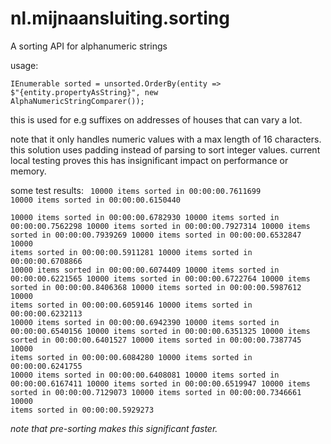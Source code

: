 # nl.mijnaansluiting.sorting

A sorting API for alphanumeric strings

usage:

<code>IEnumerable<Entity> sorted = unsorted.OrderBy(entity => $"{entity.propertyAsString}", new AlphaNumericStringComparer());</code>
  
this is used for e.g suffixes on addresses of houses that can vary a lot.
  
note that it only handles numeric values with a max length of 16 characters.
this solution uses padding instead of parsing to sort integer values. current local testing proves this has insignificant impact on  performance or memory.
  
 some test results:
<code>
10000 items sorted in 00:00:00.7611699 
10000 items sorted in 00:00:00.6150440  
10000 items sorted in 00:00:00.6782930
10000 items sorted in 00:00:00.7562298
10000 items sorted in 00:00:00.7927314
10000 items sorted in 00:00:00.7939269
10000 items sorted in 00:00:00.6532847
10000 items sorted in 00:00:00.5911281
10000 items sorted in 00:00:00.6708866
10000 items sorted in 00:00:00.6074409
10000 items sorted in 00:00:00.6221565
10000 items sorted in 00:00:00.6722764
10000 items sorted in 00:00:00.8406368
10000 items sorted in 00:00:00.5987612
10000 items sorted in 00:00:00.6059146
10000 items sorted in 00:00:00.6232113
10000 items sorted in 00:00:00.6942390
10000 items sorted in 00:00:00.6540156
10000 items sorted in 00:00:00.6351325
10000 items sorted in 00:00:00.6401527
10000 items sorted in 00:00:00.7387745
10000 items sorted in 00:00:00.6084280
10000 items sorted in 00:00:00.6241755
10000 items sorted in 00:00:00.6408081
10000 items sorted in 00:00:00.6167411
10000 items sorted in 00:00:00.6519947
10000 items sorted in 00:00:00.7129073
10000 items sorted in 00:00:00.7346661
10000 items sorted in 00:00:00.5929273
  </code>
  
  <i>note that pre-sorting makes this significant faster.</i>
              
